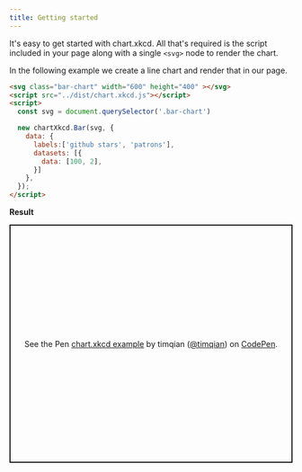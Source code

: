 ```yaml
---
title: Getting started
---
```


It's easy to get started with chart.xkcd. All that's required is the script included in your page along with a single `<svg>` node to render the chart.

In the following example we create a line chart and render that in our page.

```html
<svg class="bar-chart" width="600" height="400" ></svg>
<script src="../dist/chart.xkcd.js"></script>
<script>
  const svg = document.querySelector('.bar-chart')

  new chartXkcd.Bar(svg, {
    data: {
      labels:['github stars', 'patrons'],
      datasets: [{
        data: [100, 2],
      }]
    },
  });
</script>
```

**Result**

<p class="codepen" data-height="424" data-theme-id="light" data-default-tab="result" data-user="timqian" data-slug-hash="GRKqLaL" style="height: 424px; box-sizing: border-box; display: flex; align-items: center; justify-content: center; border: 2px solid; margin: 1em 0; padding: 1em;" data-pen-title="chart.xkcd example">
  <span>See the Pen <a href="https://codepen.io/timqian/pen/GRKqLaL/">
  chart.xkcd example</a> by timqian (<a href="https://codepen.io/timqian">@timqian</a>)
  on <a href="https://codepen.io">CodePen</a>.</span>
</p>
<script async src="https://static.codepen.io/assets/embed/ei.js"></script>